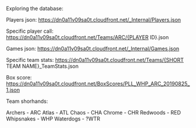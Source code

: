 Exploring the database:

Players json: https://dn0a11v09sa0t.cloudfront.net/_Internal/Players.json

Specific player call: https://dn0a11v09sa0t.cloudfront.net/Teams/ARC/{PLAYER ID}.json

Games json: https://dn0a11v09sa0t.cloudfront.net/_Internal/Games.json

Specific team stats: https://dn0a11v09sa0t.cloudfront.net/Teams/{SHORT TEAM NAME}_TeamStats.json

Box score:
https://dn0a11v09sa0t.cloudfront.net/BoxScores/PLL_WHP_ARC_20190825_1.json


Team shorhands:

Archers - ARC
Atlas - ATL
Chaos - CHA
Chrome - CHR
Redwoods - RED
Whipsnakes - WHP
Waterdogs - ?WTR 
